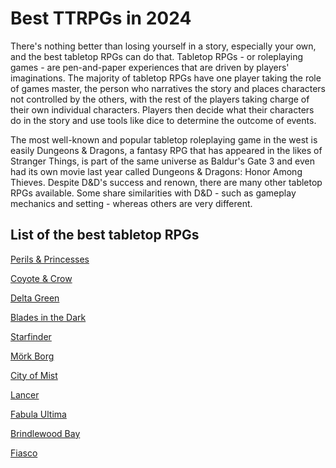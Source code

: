 # Best TTRPGs in 2024

There's nothing better than losing yourself in a story, especially your own, and the best tabletop RPGs can do that. Tabletop RPGs - or roleplaying games - are pen-and-paper experiences that are driven by players' imaginations. The majority of tabletop RPGs have one player taking the role of games master, the person who narratives the story and places characters not controlled by the others, with the rest of the players taking charge of their own individual characters. Players then decide what their characters do in the story and use tools like dice to determine the outcome of events.

The most well-known and popular tabletop roleplaying game in the west is easily Dungeons & Dragons, a fantasy RPG that has appeared in the likes of Stranger Things, is part of the same universe as Baldur's Gate 3 and even had its own movie last year called Dungeons & Dragons: Honor Among Thieves. Despite D&D's success and renown, there are many other tabletop RPGs available. Some share similarities with D&D - such as gameplay mechanics and setting - whereas others are very different.

## List of the best tabletop RPGs

[Perils &amp; Princesses](list_elements/perilsampprincesses)

[Coyote &amp; Crow](list_elements/coyoteampcrow)

[ Delta Green](list_elements/deltagreen)

[Blades in the Dark](list_elements/bladesinthedark)

[Starfinder](list_elements/starfinder)

[M&ouml;rk Borg ](list_elements/moumlrkborg)

[City of Mist](list_elements/cityofmist)

[Lancer](list_elements/lancer)

[Fabula Ultima](list_elements/fabulaultima)

[Brindlewood Bay](list_elements/brindlewoodbay)

[Fiasco](list_elements/fiasco)

